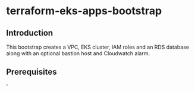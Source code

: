 # terraform-eks-apps-bootstrap
## Introduction
This bootstrap creates a VPC, EKS cluster, IAM roles and an RDS database along with an optional bastion host and Cloudwatch alarm.
## Prerequisites 
'
